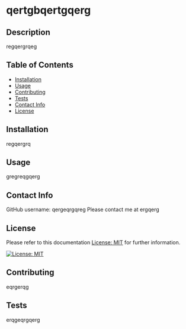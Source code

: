 # qertgbqertgqerg

## Description
regqergrqeg

## Table of Contents
- [Installation](#installation)
- [Usage](#usage)
- [Contributing](#contributing)
- [Tests](#tests)
- [Contact Info](#contact-info)
- [License](#license)

## Installation
regqergrq

## Usage
gregreqgqerg

## Contact Info
GitHub username: qergeqrgqreg
Please contact me at ergqerg

## License
Please refer to this documentation [License: MIT](https://choosealicense.com/licenses/mit/) for further information.

[![License: MIT](https://img.shields.io/badge/License-MIT-yellow.svg)](https://opensource.org/licenses/MIT)

## Contributing
eqrgerqg

## Tests
erqgeqrgqerg
